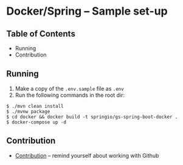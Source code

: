 # Docker/Spring – Sample set-up

## Table of Contents
- Running
- Contribution

## Running
1. Make a copy of the `.env.sample` file as `.env`
2. Run the following commands in the root dir:
```shell
$ ./mvn clean install
$ ./mvnw package
$ cd docker && docker build -t springio/gs-spring-boot-docker .
$ docker-compose up -d
```

## Contribution
- [Contribution](https://docs.cream.camp/getting-started/contribution) – remind yourself about working with Github